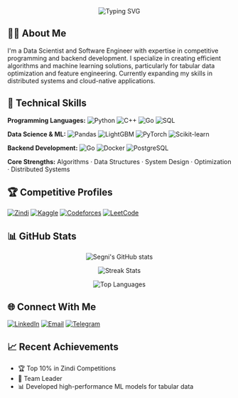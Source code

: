 <div align="center">
  <img src="https://readme-typing-svg.demolab.com?font=Fira+Code&weight=600&size=26&duration=3000&pause=1000&color=5D8BF4&center=true&vCenter=true&width=700&lines=Hi%2C+I'm+Segni+Girma;Data+Scientist+%7C+Software+Engineer;Competitive+Programmer+%7C+Backend+Developer;Codeforces+Expert+%7C+Zindi+Top+Performer" alt="Typing SVG" />
</div>

## 👨‍💻 About Me

I'm a Data Scientist and Software Engineer with expertise in competitive programming and backend development. I specialize in creating efficient algorithms and machine learning solutions, particularly for tabular data optimization and feature engineering. Currently expanding my skills in distributed systems and cloud-native applications.

## 🚀 Technical Skills

**Programming Languages:** 
![Python](https://img.shields.io/badge/Python-3776AB?style=flat&logo=python&logoColor=white)
![C++](https://img.shields.io/badge/C++-00599C?style=flat&logo=c%2B%2B&logoColor=white)
![Go](https://img.shields.io/badge/Go-00ADD8?style=flat&logo=go&logoColor=white)
![SQL](https://img.shields.io/badge/SQL-4479A1?style=flat&logo=postgresql&logoColor=white)

**Data Science & ML:**
![Pandas](https://img.shields.io/badge/Pandas-150458?style=flat&logo=pandas&logoColor=white)
![LightGBM](https://img.shields.io/badge/LightGBM-389810?style=flat&logo=lightgbm&logoColor=white)
![PyTorch](https://img.shields.io/badge/PyTorch-EE4C2C?style=flat&logo=pytorch&logoColor=white)
![Scikit-learn](https://img.shields.io/badge/Scikit--learn-F7931E?style=flat&logo=scikit-learn&logoColor=white)

**Backend Development:**
![Go](https://img.shields.io/badge/Go-00ADD8?style=flat&logo=go&logoColor=white)
![Docker](https://img.shields.io/badge/Docker-2496ED?style=flat&logo=docker&logoColor=white)
![PostgreSQL](https://img.shields.io/badge/PostgreSQL-4169E1?style=flat&logo=postgresql&logoColor=white)

**Core Strengths:** Algorithms · Data Structures · System Design · Optimization · Distributed Systems

## 🏆 Competitive Profiles

[![Zindi](https://img.shields.io/badge/Zindi-AA1D2F?style=for-the-badge&logo=zindi&logoColor=white)](https://zindi.africa/users/segnig)
[![Kaggle](https://img.shields.io/badge/Kaggle-20BEFF?style=for-the-badge&logo=kaggle&logoColor=white)](https://www.kaggle.com/segnig)
[![Codeforces](https://img.shields.io/badge/Codeforces-1F8ACB?style=for-the-badge&logo=codeforces&logoColor=white)](https://codeforces.com/profile/valid_result)
[![LeetCode](https://img.shields.io/badge/LeetCode-FFA116?style=for-the-badge&logo=leetcode&logoColor=black)](https://leetcode.com/valid_result/)

## 📊 GitHub Stats

<div align="center">
  
![Segni's GitHub stats](https://github-readme-stats.vercel.app/api?username=segnig&show_icons=true&theme=radical&hide_border=true)
  
![Streak Stats](https://streak-stats.demolab.com?user=segnig&theme=radical&hide_border=true)

![Top Languages](https://github-readme-stats.vercel.app/api/top-langs/?username=segnig&layout=compact&theme=radical&hide_border=true&langs_count=8)

</div>

## 🌐 Connect With Me

[![LinkedIn](https://img.shields.io/badge/LinkedIn-0A66C2?style=for-the-badge&logo=linkedin&logoColor=white)](https://linkedin.com/in/validresults)
[![Email](https://img.shields.io/badge/Email-EA4335?style=for-the-badge&logo=gmail&logoColor=white)](mailto:segnigirma11@email.com)
[![Telegram](https://img.shields.io/badge/Telegram-26A5E4?style=for-the-badge&logo=telegram&logoColor=white)](https://t.me/valid_result)

## 📈 Recent Achievements

- 🏆 Top 10% in Zindi Competitions
- 🚀 Team Leader 
- 📊 Developed high-performance ML models for tabular data
